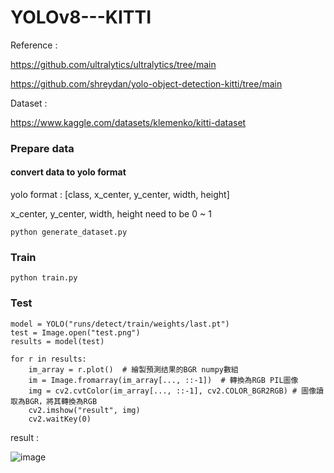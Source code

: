 # YOLOv8---KITTI
Reference : 

https://github.com/ultralytics/ultralytics/tree/main

https://github.com/shreydan/yolo-object-detection-kitti/tree/main

Dataset : 

https://www.kaggle.com/datasets/klemenko/kitti-dataset

### Prepare data
#### convert data to yolo format

yolo format : [class, x_center, y_center, width, height]

x_center, y_center, width, height need to be 0 ~ 1
```
python generate_dataset.py
```

### Train
```
python train.py
```

### Test
```
model = YOLO("runs/detect/train/weights/last.pt")
test = Image.open("test.png")
results = model(test)

for r in results:
    im_array = r.plot()  # 繪製預測结果的BGR numpy數組
    im = Image.fromarray(im_array[..., ::-1])  # 轉換為RGB PIL圖像
    img = cv2.cvtColor(im_array[..., ::-1], cv2.COLOR_BGR2RGB) # 圖像讀取為BGR，將其轉換為RGB
    cv2.imshow("result", img) 
    cv2.waitKey(0)
```

result :

![image](https://github.com/tongyu0924/YOLOv8---KITTI/assets/119610311/fd012d2f-0b92-40da-91b6-fda705829912)



